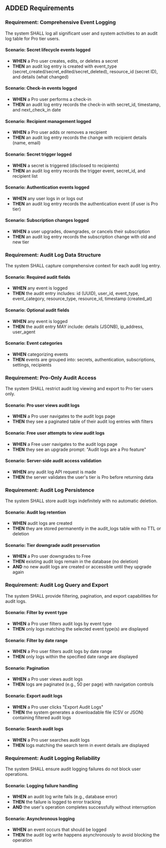 ## ADDED Requirements

### Requirement: Comprehensive Event Logging

The system SHALL log all significant user and system activities to an audit log table for Pro tier users.

#### Scenario: Secret lifecycle events logged
- **WHEN** a Pro user creates, edits, or deletes a secret
- **THEN** an audit log entry is created with event_type (secret_created/secret_edited/secret_deleted), resource_id (secret ID), and details (what changed)

#### Scenario: Check-in events logged
- **WHEN** a Pro user performs a check-in
- **THEN** an audit log entry records the check-in with secret_id, timestamp, and next_check_in date

#### Scenario: Recipient management logged
- **WHEN** a Pro user adds or removes a recipient
- **THEN** an audit log entry records the change with recipient details (name, email)

#### Scenario: Secret trigger logged
- **WHEN** a secret is triggered (disclosed to recipients)
- **THEN** an audit log entry records the trigger event, secret_id, and recipient list

#### Scenario: Authentication events logged
- **WHEN** any user logs in or logs out
- **THEN** an audit log entry records the authentication event (if user is Pro tier)

#### Scenario: Subscription changes logged
- **WHEN** a user upgrades, downgrades, or cancels their subscription
- **THEN** an audit log entry records the subscription change with old and new tier

### Requirement: Audit Log Data Structure

The system SHALL capture comprehensive context for each audit log entry.

#### Scenario: Required audit fields
- **WHEN** any event is logged
- **THEN** the audit entry includes: id (UUID), user_id, event_type, event_category, resource_type, resource_id, timestamp (created_at)

#### Scenario: Optional audit fields
- **WHEN** any event is logged
- **THEN** the audit entry MAY include: details (JSONB), ip_address, user_agent

#### Scenario: Event categories
- **WHEN** categorizing events
- **THEN** events are grouped into: secrets, authentication, subscriptions, settings, recipients

### Requirement: Pro-Only Audit Access

The system SHALL restrict audit log viewing and export to Pro tier users only.

#### Scenario: Pro user views audit logs
- **WHEN** a Pro user navigates to the audit logs page
- **THEN** they see a paginated table of their audit log entries with filters

#### Scenario: Free user attempts to view audit logs
- **WHEN** a Free user navigates to the audit logs page
- **THEN** they see an upgrade prompt: "Audit logs are a Pro feature"

#### Scenario: Server-side audit access validation
- **WHEN** any audit log API request is made
- **THEN** the server validates the user's tier is Pro before returning data

### Requirement: Audit Log Persistence

The system SHALL store audit logs indefinitely with no automatic deletion.

#### Scenario: Audit log retention
- **WHEN** audit logs are created
- **THEN** they are stored permanently in the audit_logs table with no TTL or deletion

#### Scenario: Tier downgrade audit preservation
- **WHEN** a Pro user downgrades to Free
- **THEN** existing audit logs remain in the database (no deletion)
- **AND** no new audit logs are created or accessible until they upgrade again

### Requirement: Audit Log Query and Export

The system SHALL provide filtering, pagination, and export capabilities for audit logs.

#### Scenario: Filter by event type
- **WHEN** a Pro user filters audit logs by event type
- **THEN** only logs matching the selected event type(s) are displayed

#### Scenario: Filter by date range
- **WHEN** a Pro user filters audit logs by date range
- **THEN** only logs within the specified date range are displayed

#### Scenario: Pagination
- **WHEN** a Pro user views audit logs
- **THEN** logs are paginated (e.g., 50 per page) with navigation controls

#### Scenario: Export audit logs
- **WHEN** a Pro user clicks "Export Audit Logs"
- **THEN** the system generates a downloadable file (CSV or JSON) containing filtered audit logs

#### Scenario: Search audit logs
- **WHEN** a Pro user searches audit logs
- **THEN** logs matching the search term in event details are displayed

### Requirement: Audit Logging Reliability

The system SHALL ensure audit logging failures do not block user operations.

#### Scenario: Logging failure handling
- **WHEN** an audit log write fails (e.g., database error)
- **THEN** the failure is logged to error tracking
- **AND** the user's operation completes successfully without interruption

#### Scenario: Asynchronous logging
- **WHEN** an event occurs that should be logged
- **THEN** the audit log write happens asynchronously to avoid blocking the operation
